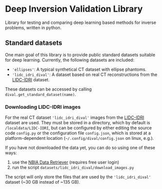 # Deep Inversion Validation Library

Library for testing and comparing deep learning based methods for inverse
problems, written in python.

## Standard datasets

One main goal of this library is to provide public standard datasets suitable
for deep learning.
Currently, the following datasets are included:

* ``'ellipses'``:
    A typical synthetical CT dataset with ellipse phantoms.
* ``'lidc_idri_dival'``:
    A dataset based on real CT reconstructions from the [LIDC-IDRI](
    https://wiki.cancerimagingarchive.net/display/Public/LIDC-IDRI) dataset.

These datasets can be accessed by calling ``dival.get_standard_dataset(name)``.

### Downloading LIDC-IDRI images
For the real CT dataset ``'lidc_idri_dival'`` images from the [LIDC-IDRI](
https://wiki.cancerimagingarchive.net/display/Public/LIDC-IDRI) dataset are
used. They must be stored in a directory, which by default is
``/localdata/LIDC-IDRI``, but can be configured by either editing the source
code ``config.py`` or the configuration file ``config.json``, which is stored
at a platform-dependent location (``~/.config/dival/config.json`` on linux,
e.g.).

If you have not downloaded the data yet, you can do so using one of these ways:

1. use the [NBIA Data Retriever](https://wiki.cancerimagingarchive.net/display/NBIA/Downloading+the+NBIA+Data+Retriever+7.0)
   (requires free user login)
2. run the script ``datasets/lidc_idri_dival/download_images.py``

The script will only store the files that are used by the ``'lidc_idri_dival'``
dataset (~30 GB instead of ~135 GB).
